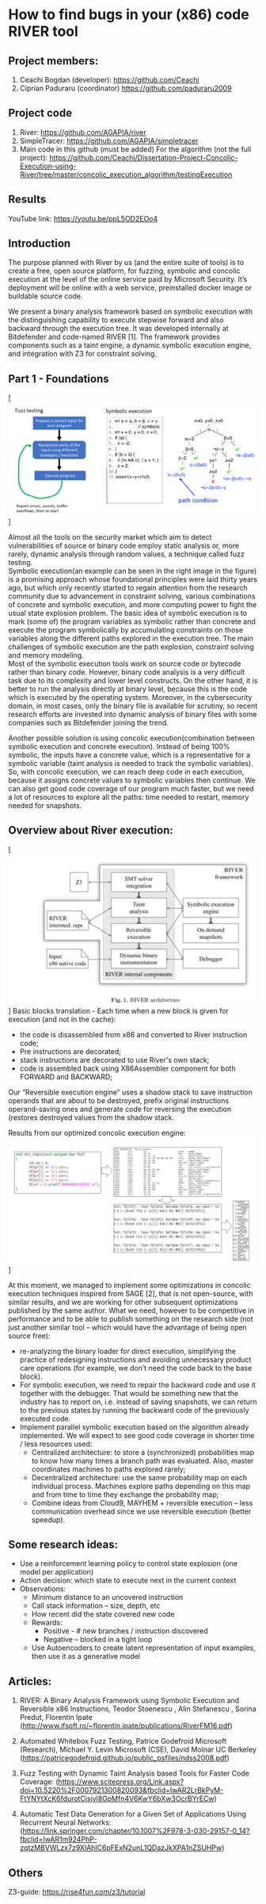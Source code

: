 # How to find bugs in your (x86) code RIVER tool

## Project members:
 1. Ceachi Bogdan (developer): https://github.com/Ceachi
 2. Ciprian Paduraru (coordinator) https://github.com/paduraru2009
 
 ## Project code
 1. River: https://github.com/AGAPIA/river
 2. SimpleTracer: https://github.com/AGAPIA/simpletracer
 3. Main code in this github (must be added)
 For the algorithm (not the full project): https://github.com/Ceachi/Dissertation-Project-Concolic-Execution-using-River/tree/master/concolic_execution_algorithm/testingExecution
 
 ## Results
 YouTube link: https://youtu.be/ppL5OD2EOo4
 
 ## Introduction
 
 The purpose planned with River by us (and the entire suite of tools) is to create a free, open source platform, for fuzzing, symbolic and concolic execution at the level of the online service paid by Microsoft Security. It’s deployment will be online with a web service, preinstalled docker image or buildable source code.  
 
 We present a binary analysis framework based on symbolic execution with the distinguishing capability to execute stepwise forward and also backward through the execution tree. It was developed internally at Bitdefender and code-named RIVER [1]. The framework provides components such as a taint engine, a dynamic symbolic execution engine, and integration with Z3 for constraint solving.  
 
 ## Part 1 - Foundations
 
 [![Foundations](images/image1.PNG)]
 
  Almost all the tools on the security market which aim to detect vulnerabilities of source or binary code employ static analysis or, more rarely, dynamic analysis through random values, a technique called fuzz testing.  
 Symbolic execution(an example can be seen in the right image in the figure) is a promising approach whose foundational principles were laid thirty years ago, but which only recently started to regain attention from the research community due to advancement in constraint solving, various combinations of concrete and symbolic execution, and more computing power to fight the usual state explosion problem. The basic idea of symbolic execution is to mark (some of) the program
variables as symbolic rather than concrete and execute the program symbolically by accumulating constraints on those variables along the different paths explored in the execution tree. The main challenges of symbolic execution are the path explosion, constraint solving and memory modeling.  
  Most of the symbolic execution tools work on source code or bytecode rather than binary code. However, binary code analysis is a very difficult task due to its complexity and lower level constructs. On the other hand, it is better to run the analysis directly at binary level, because this is the code which is executed by the operating system. Moreover, in the cybersecurity domain, in most cases, only the binary file is available for scrutiny, so recent research efforts are invested into dynamic analysis of binary files with some companies such as Bitdefender joining the trend.  
  
  Another possible solution is using concolic execution(combination between symbolic execution and concrete execution). Instead of being 100% symbolic, the inputs have a concrete value, which is a representative for a symbolic variable (taint analysis is needed to track the symbolic variables). So, with concolic execution, we can reach deep code in each execution, because it assigns concrete values to symbolic variables then continue. We can also get good code coverage of our program much faster, but we need a lot of resources to explore all the paths: time needed to restart, memory needed for snapshots.  
  
 ## Overview about River execution:
 
 [![RIVER architecture](images/image2.PNG)]
 Basic blocks translation - Each time when a new block is given for execution (and not in the cache):
  - the code is disassembled from x86 and converted to River instruction code;
  - Pre instructions are decorated;
  - stack instructions are decorated to use River's own stack;
  - code is assembled back using X86Assembler component for both FORWARD and BACKWARD;
 
Our “Reversible execution engine” uses a shadow stack to save instruction operands that are about to be destroyed, prefix original instructions operand-saving ones and generate code for reversing the execution (restores destroyed values from the shadow stack.  

Results from our optimized concolic execution engine:
![Results](images/image3.PNG)]

At this moment, we managed to implement some optimizations in concolic execution techniques inspired from SAGE [2], that is not open-source, with similar results, and we are working for other subsequent optimizations published by the same author. What we need, however to be competitive in performance and to be able to publish something on the research side (not just another similar tool – which would have the advantage of being open source free):  

- re-analyzing the binary loader for direct execution, simplifying the practice of redesigning instructions and avoiding unnecessary product care operations (for example, we don’t need the code back to the base block).
- For symbolic execution, we need to repair the backward code and use it together with the debugger. That would be something new that the industry has to report on, i.e. instead of saving snapshots, we can return to the previous states by running the backward code of the previously executed code.  
- Implement parallel symbolic execution based on the algorithm already implemented. We will expect to see good code coverage in shorter time / less resources used:  
  -  Centralized architecture: to store a (synchronized) probabilities map to know how many times a branch path was evaluated. Also, master coordinates machines to paths explored rarely;  
  - Decentralized architecture: use the same probability map on each individual process. Machines explore paths depending on this map and from time to time they exchange the probability map;  
  - Combine ideas from Cloud9, MAYHEM + reversible execution – less communication overhead since we use reversible execution (better speedup).  

## Some research ideas:  
 - Use a reinforcement learning policy to control state explosion (one model per application)
 - Action decision: which state to execute next in the current context  
 - Observations:
   - Minimum distance to an uncovered instruction
   - Call stack information – size, depth, etc
   - How recent did the state covered new code  
   - Rewards:  
      - Positive - # new branches / instruction discovered  
      - Negative – blocked in a tight loop
   - Use Autoencoders to create latent representation of input examples, then use it as a generative model
   
 ## Articles:
 1. RIVER: A Binary Analysis Framework using Symbolic Execution and Reversible x86 Instructions, Teodor Stoenescu , Alin Stefanescu , Sorina Predut, Florentin Ipate (http://www.ifsoft.ro/~florentin.ipate/publications/RiverFM16.pdf)  
 2. Automated Whitebox Fuzz Testing, Patrice Godefroid Microsoft (Research), Michael Y. Levin Microsoft (CSE), David Molnar UC Berkeley (https://patricegodefroid.github.io/public_psfiles/ndss2008.pdf)  
 
3. Fuzz Testing with Dynamic Taint Analysis based Tools for Faster Code Coverage:
(https://www.scitepress.org/Link.aspx?doi=10.5220%2F0007921300820093&fbclid=IwAR2LrBkPyM-FtYNYtXcK6fdurotCjsjvl8GpMfn4V6KwY6bXw3OcrBYrECw)

4. Automatic Test Data Generation for a Given Set of Applications Using Recurrent Neural Networks:
(https://link.springer.com/chapter/10.1007%2F978-3-030-29157-0_14?fbclid=IwAR1m924PhP-zqtzMBVWLzx7z9XIAhlC6pFExN2unL1QDazJkXPA1nZSUHPw)
 

 ## Others
Z3-guide: https://rise4fun.com/z3/tutorial
 
 

